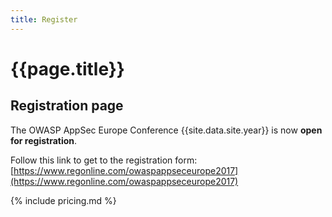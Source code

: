 ```yaml
---
title: Register
---
```

# {{page.title}}

## Registration page

The OWASP AppSec Europe Conference {{site.data.site.year}} is now **open for registration**. 

Follow this link to get to the registration form:
[https://www.regonline.com/owaspappseceurope2017](https://www.regonline.com/owaspappseceurope2017)


{% include pricing.md %}